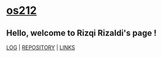 # [os212](https://rizqirzl.github.io/os212/)
## Hello, welcome to Rizqi Rizaldi's page !

[LOG](https://raw.githubusercontent.com/rizqirzl/os212/master/TXT/mylog.txt) | [REPOSITORY](https://github.com/rizqirzl) | [LINKS](LINKS/)

